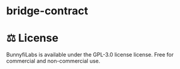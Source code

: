 # bridge-contract


# ⚖️ License
BunnyfiLabs is available under the GPL-3.0 license license. Free for commercial and non-commercial use.
